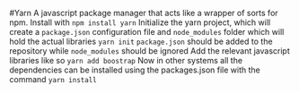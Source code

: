 #Yarn
A javascript package manager that acts like a wrapper of sorts for npm.
Install with `npm install yarn`
Initialize the yarn project, which will create a `package.json` configuration file and `node_modules` folder which will hold the actual libraries
`yarn init`
`package.json` should be added to the repository while `node_modules` should be ignored 
Add the relevant javascript libraries like so
`yarn add boostrap`
Now in other systems all the dependencies can be installed using the packages.json file with the command `yarn install`